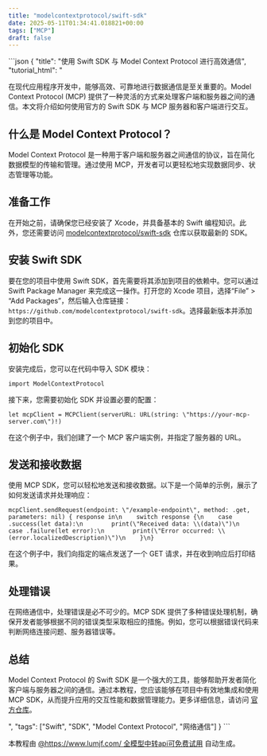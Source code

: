 ```yaml
---
title: "modelcontextprotocol/swift-sdk"
date: 2025-05-11T01:34:41.018821+00:00
tags: ["MCP"]
draft: false
---
```


<p>```json
{
  "title": "使用 Swift SDK 与 Model Context Protocol 进行高效通信",
  "tutorial_html": "<p>在现代应用程序开发中，能够高效、可靠地进行数据通信是至关重要的。Model Context Protocol (MCP) 提供了一种灵活的方式来处理客户端和服务器之间的通信。本文将介绍如何使用官方的 Swift SDK 与 MCP 服务器和客户端进行交互。</p><h2>什么是 Model Context Protocol？</h2><p>Model Context Protocol 是一种用于客户端和服务器之间通信的协议，旨在简化数据模型的传输和管理。通过使用 MCP，开发者可以更轻松地实现数据同步、状态管理等功能。</p><h2>准备工作</h2><p>在开始之前，请确保您已经安装了 Xcode，并具备基本的 Swift 编程知识。此外，您还需要访问 <a href=\"https://github.com/modelcontextprotocol/swift-sdk\">modelcontextprotocol/swift-sdk</a> 仓库以获取最新的 SDK。</p><h2>安装 Swift SDK</h2><p>要在您的项目中使用 Swift SDK，首先需要将其添加到项目的依赖中。您可以通过 Swift Package Manager 来完成这一操作。打开您的 Xcode 项目，选择“File” > “Add Packages”，然后输入仓库链接：<code>https://github.com/modelcontextprotocol/swift-sdk</code>。选择最新版本并添加到您的项目中。</p><h2>初始化 SDK</h2><p>安装完成后，您可以在代码中导入 SDK 模块：</p><pre><code>import ModelContextProtocol</code></pre><p>接下来，您需要初始化 SDK 并设置必要的配置：</p><pre><code>let mcpClient = MCPClient(serverURL: URL(string: \"https://your-mcp-server.com\")!)</code></pre><p>在这个例子中，我们创建了一个 MCP 客户端实例，并指定了服务器的 URL。</p><h2>发送和接收数据</h2><p>使用 MCP SDK，您可以轻松地发送和接收数据。以下是一个简单的示例，展示了如何发送请求并处理响应：</p><pre><code>mcpClient.sendRequest(endpoint: \"/example-endpoint\", method: .get, parameters: nil) { response in\n    switch response {\n    case .success(let data):\n        print(\"Received data: \\(data)\")\n    case .failure(let error):\n        print(\"Error occurred: \\(error.localizedDescription)\")\n    }\n}</code></pre><p>在这个例子中，我们向指定的端点发送了一个 GET 请求，并在收到响应后打印结果。</p><h2>处理错误</h2><p>在网络通信中，处理错误是必不可少的。MCP SDK 提供了多种错误处理机制，确保开发者能够根据不同的错误类型采取相应的措施。例如，您可以根据错误代码来判断网络连接问题、服务器错误等。</p><h2>总结</h2><p>Model Context Protocol 的 Swift SDK 是一个强大的工具，能够帮助开发者简化客户端与服务器之间的通信。通过本教程，您应该能够在项目中有效地集成和使用 MCP SDK，从而提升应用的交互性能和数据管理能力。更多详细信息，请访问 <a href=\"https://github.com/modelcontextprotocol/swift-sdk\">官方仓库</a>。</p>",
  "tags": ["Swift", "SDK", "Model Context Protocol", "网络通信"]
}
```</p><p>本教程由 <a href="https://www.lumjf.com/" target="_blank">@https://www.lumjf.com/ 全模型中转api可免费试用</a> 自动生成。</p>